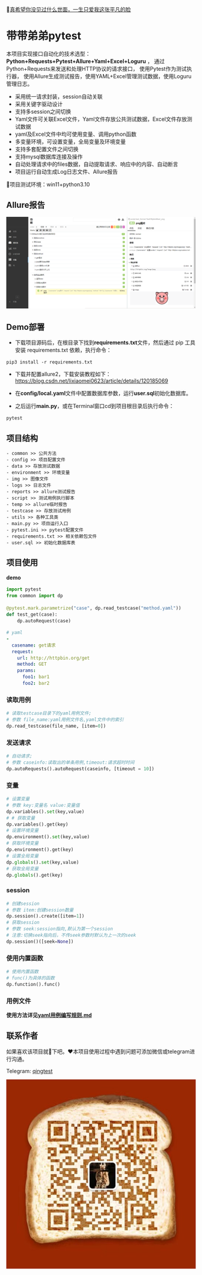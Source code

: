 :link:[真希望你没见过什么世面，一生只爱我这张平凡的脸](https://music.163.com/#/song?id=1963720173)
# 带带弟弟pytest

本项目实现接口自动化的技术选型：**Python+Requests+Pytest+Allure+Yaml+Excel+Loguru** ，
通过Python+Requests来发送和处理HTTP协议的请求接口， 使用Pytest作为测试执行器，
使用Allure生成测试报告，使用YAML+Excel管理测试数据，使用Loguru管理日志。

- 采用统一请求封装，session自动关联
- 采用关键字驱动设计
- 支持多session之间切换
- Yaml文件可关联Excel文件，Yaml文件存放公共测试数据，Excel文件存放测试数据
- yaml及Excel文件中均可使用变量、调用python函数
- 多变量环境，可设置变量，全局变量及环境变量
- 支持多套配置文件之间切换
- 支持mysql数据库连接及操作
- 自动处理请求中的files数据，自动提取请求、响应中的内容、自动断言
- 项目运行自动生成Log日志文件、Allure报告

:loudspeaker:项目测试环境：win11+python3.10

## Allure报告

![allure](img/allure.png)

## Demo部署

- 下载项目源码后，在根目录下找到**requirements.txt**文件，然后通过 pip 工具安装 requirements.txt 依赖，执行命令：

```shell
pip3 install -r requirements.txt
```
- 下载并配置allure2，下载安装教程如下：https://blog.csdn.net/lixiaomei0623/article/details/120185069

- 在**config/local.yaml**文件中配置数据库参数，运行**user.sql**初始化数据库。

- 之后运行**main.py**，或在Terminal窗口cd到项目根目录后执行命令：

```shell
pytest
```

## 项目结构

```text
- common >> 公共方法
- config >> 项目配置文件
- data >> 存放测试数据
- environment >> 环境变量
- img >> 图像文件
- logs >> 日志文件
- reports >> allure测试报告
- script >> 测试用例执行脚本
- temp >> allure临时报告
- testcase >> 存放测试用例
- utils >> 各种工具类
- main.py >> 项目运行入口
- pytest.ini >> pytest配置文件
- requirements.txt >> 相关依赖包文件
- user.sql >> 初始化数据库表
```

## 项目使用

**demo**

```python
import pytest
from common import dp

@pytest.mark.parametrize("case", dp.read_testcase("method.yaml"))
def test_get(case):
	dp.autoRequest(case)
```

```yaml
# yaml
-
  casename: get请求
  request:
    url: http://httpbin.org/get
    method: GET
    params:
      foo1: bar1
      foo2: bar2
```

### 读取用例

```python
# 读取testcase目录下的yaml用例文件;
# 参数 file_name:yaml用例文件名,yaml文件中的索引
dp.read_testcase(file_name, [item=0])
```

### 发送请求

```python
# 自动请求;
# 参数 caseinfo:读取出的单条用例,timeout:请求超时时间
dp.autoRequests().autoRequest(caseinfo, [timeout = 10])
```

### 变量

```python
# 设置变量
# 参数 key:变量名 value:变量值
dp.variables().set(key,value)
# # 获取变量
dp.variables().get(key)
# 设置环境变量
dp.environment().set(key,value)
# 获取环境变量
dp.environment().get(key)
# 设置全局变量
dp.globals().set(key,value)
# 获取全局变量
dp.globals().get(key)
```

### session

```python
# 创建session
# 参数 item:创建session数量
dp.session().create([item=1])
# 获取session
# 参数 seek:session指向,默认为第一个session
# 注意:切换seek指向后，不传seek参数时默认为上一次的seek
dp.session()([seek=None])
```

### 使用内置函数

```python
# 使用内置函数
# func()为具体的函数
dp.function().func()
```

### 用例文件

**使用方法详见[yaml用例编写规则.md](yaml用例编写规则.md)**

## 联系作者

如果喜欢该项目就:star2:下吧。:heart:本项目使用过程中遇到问题可添加微信或telegram进行沟通。

Telegram: [qingtest](https://t.me/qingtest)

![vx](img/vx.jpg)